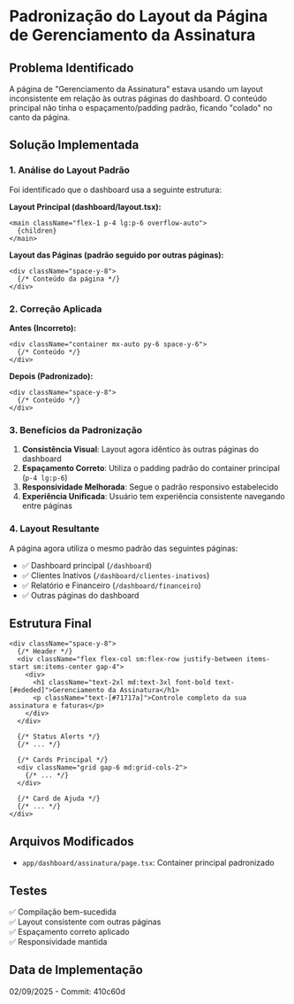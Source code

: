 # Padronização do Layout da Página de Gerenciamento da Assinatura

## Problema Identificado

A página de "Gerenciamento da Assinatura" estava usando um layout inconsistente em relação às outras páginas do dashboard. O conteúdo principal não tinha o espaçamento/padding padrão, ficando "colado" no canto da página.

## Solução Implementada

### 1. Análise do Layout Padrão

Foi identificado que o dashboard usa a seguinte estrutura:

**Layout Principal (dashboard/layout.tsx):**
```tsx
<main className="flex-1 p-4 lg:p-6 overflow-auto">
  {children}
</main>
```

**Layout das Páginas (padrão seguido por outras páginas):**
```tsx
<div className="space-y-8">
  {/* Conteúdo da página */}
</div>
```

### 2. Correção Aplicada

**Antes (Incorreto):**
```tsx
<div className="container mx-auto py-6 space-y-6">
  {/* Conteúdo */}
</div>
```

**Depois (Padronizado):**
```tsx
<div className="space-y-8">
  {/* Conteúdo */}
</div>
```

### 3. Benefícios da Padronização

1. **Consistência Visual**: Layout agora idêntico às outras páginas do dashboard
2. **Espaçamento Correto**: Utiliza o padding padrão do container principal (`p-4 lg:p-6`)
3. **Responsividade Melhorada**: Segue o padrão responsivo estabelecido
4. **Experiência Unificada**: Usuário tem experiência consistente navegando entre páginas

### 4. Layout Resultante

A página agora utiliza o mesmo padrão das seguintes páginas:
- ✅ Dashboard principal (`/dashboard`)
- ✅ Clientes Inativos (`/dashboard/clientes-inativos`)
- ✅ Relatório e Financeiro (`/dashboard/financeiro`)
- ✅ Outras páginas do dashboard

## Estrutura Final

```tsx
<div className="space-y-8">
  {/* Header */}
  <div className="flex flex-col sm:flex-row justify-between items-start sm:items-center gap-4">
    <div>
      <h1 className="text-2xl md:text-3xl font-bold text-[#ededed]">Gerenciamento da Assinatura</h1>
      <p className="text-[#71717a]">Controle completo da sua assinatura e faturas</p>
    </div>
  </div>

  {/* Status Alerts */}
  {/* ... */}

  {/* Cards Principal */}
  <div className="grid gap-6 md:grid-cols-2">
    {/* ... */}
  </div>

  {/* Card de Ajuda */}
  {/* ... */}
</div>
```

## Arquivos Modificados

- `app/dashboard/assinatura/page.tsx`: Container principal padronizado

## Testes

✅ Compilação bem-sucedida  
✅ Layout consistente com outras páginas  
✅ Espaçamento correto aplicado  
✅ Responsividade mantida

## Data de Implementação

02/09/2025 - Commit: 410c60d
